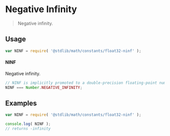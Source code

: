 Negative Infinity
===
> Negative infinity.


<!-- <usage> -->
## Usage

``` javascript
var NINF = require( '@stdlib/math/constants/float32-ninf' );
```

#### NINF

Negative infinity.

``` javascript
// NINF is implicitly promoted to a double-precision floating-point number...
NINF === Number.NEGATIVE_INFINITY;
```
<!-- </usage> -->


<!-- <examples> -->
## Examples

``` javascript
var NINF = require( '@stdlib/math/constants/float32-ninf' );

console.log( NINF );
// returns -infinity
```
<!-- </examples> -->


<!-- <links> -->
<!-- </links> -->
